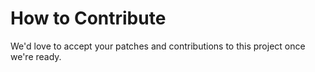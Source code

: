 # How to Contribute

We'd love to accept your patches and contributions to this project once we're ready.